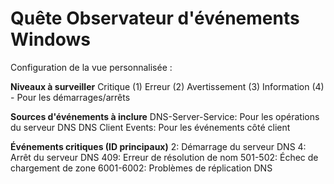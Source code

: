 # Quête Observateur d'événements Windows

Configuration de la vue personnalisée :

**Niveaux à surveiller**
Critique (1)
Erreur (2)
Avertissement (3)
Information (4) - Pour les démarrages/arrêts

**Sources d'événements à inclure**
DNS-Server-Service: Pour les opérations du serveur DNS
DNS Client Events: Pour les événements côté client

**Événements critiques (ID principaux)**
2: Démarrage du serveur DNS
4: Arrêt du serveur DNS
409: Erreur de résolution de nom
501-502: Échec de chargement de zone
6001-6002: Problèmes de réplication DNS
